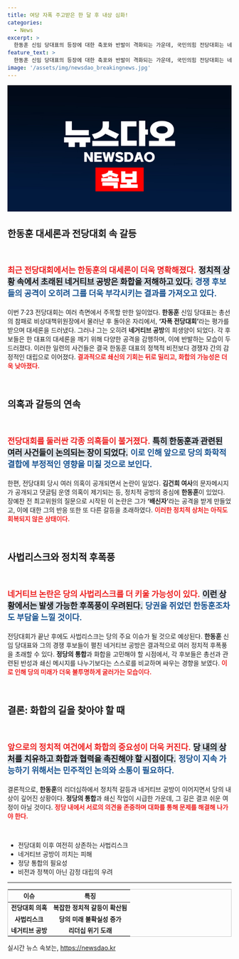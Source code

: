 ```yaml
---
title: 여당 자폭 주고받은 한 달 후 내상 심화!
categories:
  - News
excerpt: >
  한동훈 신임 당대표의 등장에 대한 축포와 반발이 격화되는 가운데, 국민의힘 전당대회는 네거티브 공방으로 얼룩져 쇄신은 더욱 멀어졌다. 사법리스크와 내부 갈등이 심화되며 향후 당의 미래에 먹구름이 드리워졌다. 클릭하면 더 깊은 진실을 확인할 수 있습니다!
feature_text: >
  한동훈 신임 당대표의 등장에 대한 축포와 반발이 격화되는 가운데, 국민의힘 전당대회는 네거티브 공방으로 얼룩져 쇄신은 더욱 멀어졌다. 사법리스크와 내부 갈등이 심화되며 향후 당의 미래에 먹구름이 드리워졌다. 클릭하면 더 깊은 진실을 확인할 수 있습니다!
image: '/assets/img/newsdao_breakingnews.jpg'
---
```


<p><img src="/assets/img/newsdao_breakingnews.jpg" alt="flaretime 속보" /></p>

<h2 data-ke-size="size26">한동훈 대세론과 전당대회 속 갈등</h2>

<p data-ke-size="size16">&nbsp;</p>

<div style="margin: 20px 0; font-size: 18px;">
<b><span style="color: #ee2323;">최근 전당대회에서는 한동훈의 대세론이 더욱 명확해졌다.</span></b>
<b><span style="background-color: #21538527;">정치적 상황 속에서 초래된 네거티브 공방은 화합을 저해하고 있다.</span></b>
<b><span style="color: #1a5490;">경쟁 후보들의 공격이 오히려 그를 더욱 부각시키는 결과를 가져오고 있다.</span></b>
</div>

<p>이번 7·23 전당대회는 여러 측면에서 주목할 만한 일이었다. <b>한동훈</b> 신임 당대표는 총선의 참패로 비상대책위원장에서 물러난 후 돌아온 자리에서, <b>‘자폭 전당대회’</b>라는 평가를 받으며 대세론을 드러냈다. 그러나 그는 오히려 <b>네거티브 공방</b>의 희생양이 되었다. 각 후보들은 한 대표의 대세론을 깨기 위해 다양한 공격을 감행하며, 이에 반발하는 모습이 두드러졌다. 이러한 일련의 사건들은 결국 한동훈 대표의 정책적 비전보다 경쟁자 간의 감정적인 대립으로 이어졌다. <b><span style="color: #ee2323;">결과적으로 쇄신의 기회는 뒤로 밀리고, 화합의 가능성은 더욱 낮아졌다.</span></b></p>

<p data-ke-size="size16">&nbsp;</p>

<h2 data-ke-size="size26">의혹과 갈등의 연속</h2>

<p data-ke-size="size16">&nbsp;</p>

<div style="margin: 20px 0; font-size: 18px;">
<b><span style="color: #ee2323;">전당대회를 둘러싼 각종 의혹들이 불거졌다.</span></b>
<b><span style="background-color: #21538527;">특히 한동훈과 관련된 여러 사건들이 논의되는 장이 되었다.</span></b>
<b><span style="color: #1a5490;">이로 인해 앞으로 당의 화학적 결합에 부정적인 영향을 미칠 것으로 보인다.</span></b>
</div>

<p>한편, 전당대회 당시 여러 의혹이 공개되면서 논란이 일었다. <b>김건희 여사</b>의 문자메시지가 공개되고 댓글팀 운영 의혹이 제기되는 등, 정치적 공방의 중심에 <b>한동훈</b>이 있었다. 장예찬 전 최고위원의 질문으로 시작된 이 논란은 그가 <b>‘배신자’</b>라는 공격을 받게 만들었고, 이에 대한 그의 반응 또한 또 다른 갈등을 초래하였다. <b><span style="color: #ee2323;">이러한 정치적 상처는 아직도 회복되지 않은 상태이다.</span></b></p>

<p data-ke-size="size16">&nbsp;</p>

<h2 data-ke-size="size26">사법리스크와 정치적 후폭풍</h2>

<p data-ke-size="size16">&nbsp;</p>

<div style="margin: 20px 0; font-size: 18px;">
<b><span style="color: #ee2323;">네거티브 논란은 당의 사법리스크를 더 키울 가능성이 있다.</span></b>
<b><span style="background-color: #21538527;">이런 상황에서는 발생 가능한 후폭풍이 우려된다.</span></b>
<b><span style="color: #1a5490;">당권을 쥐었던 한동훈조차도 부담을 느낄 것이다.</span></b>
</div>

<p>전당대회가 끝난 후에도 사법리스크는 당의 주요 이슈가 될 것으로 예상된다. <b>한동훈</b> 신임 당대표와 그의 경쟁 후보들이 펼친 네거티브 공방은 결과적으로 여러 정치적 후폭풍을 초래할 수 있다. <b>정당의 통합</b>과 화합을 고민해야 할 시점에서, 각 후보들은 총선과 관련된 반성과 쇄신 메시지를 나누기보다는 스스로를 비교하며 싸우는 경향을 보였다. <b><span style="color: #ee2323;">이로 인해 당의 미래가 더욱 불투명하게 굴러가는 모습이다.</span></b></p>

<p data-ke-size="size16">&nbsp;</p>

<h2 data-ke-size="size26">결론: 화합의 길을 찾아야 할 때</h2>

<p data-ke-size="size16">&nbsp;</p>

<div style="margin: 20px 0; font-size: 18px;">
<b><span style="color: #ee2323;">앞으로의 정치적 여건에서 화합의 중요성이 더욱 커진다.</span></b>
<b><span style="background-color: #21538527;">당 내의 상처를 치유하고 화합과 협력을 촉진해야 할 시점이다.</span></b>
<b><span style="color: #1a5490;">정당이 지속 가능하기 위해서는 민주적인 논의와 소통이 필요하다.</span></b>
</div>

<p>결론적으로, <b>한동훈</b>의 리더십하에서 정치적 갈등과 네거티브 공방이 이어지면서 당의 내상이 깊어진 상황이다. <b>정당의 통합</b>과 쇄신 작업이 시급한 가운데, 그 길은 결코 쉬운 여정이 아닐 것이다. <b><span style="color: #ee2323;">정당 내에서 서로의 의견을 존중하며 대화를 통해 문제를 해결해 나가야 한다.</span></b></p>

<p data-ke-size="size16">&nbsp;</p>

<ul>
    <li>전당대회 이후 여전히 상존하는 사법리스크</li>
    <li>네거티브 공방이 끼치는 피해</li>
    <li>정당 통합의 필요성</li>
    <li>비전과 정책이 아닌 감정 대립의 우려</li>
</ul>

<hr>

<table style="width: 100%; border: 1px solid #ccc;">
    <thead>
        <tr>
            <th style="text-align: center;">이슈</th>
            <th style="text-align: center;">특징</th>
        </tr>
    </thead>
    <tbody>
        <tr>
            <td style="text-align: center; height: 17px;"><b>전당대회 의혹</b></td>
            <td style="text-align: center; height: 17px;"><b>복잡한 정치적 갈등이 확산됨</b></td>
        </tr>
        <tr>
            <td style="text-align: center; height: 17px;"><b>사법리스크</b></td>
            <td style="text-align: center; height: 17px;"><b>당의 미래 불확실성 증가</b></td>
        </tr>
        <tr>
            <td style="text-align: center; height: 17px;"><b>네거티브 공방</b></td>
            <td style="text-align: center; height: 17px;"><b>리더십 위기 도래</b></td>
        </tr>
    </tbody>
</table>
실시간 뉴스 속보는, <a href="https://newsdao.kr" rel="dofollow">https://newsdao.kr</a>



